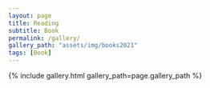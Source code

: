 ```yaml
---
layout: page
title: Reading
subtitle: Book
permalink: /gallery/
gallery_path: "assets/img/books2021"
tags: [Book]
---
```


{% include gallery.html gallery_path=page.gallery_path %}